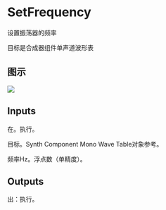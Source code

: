 # SetFrequency

设置振荡器的频率

目标是合成器组件单声道波形表

## 图示

![]($-20221218-21073515.png)

## Inputs

在。执行。

目标。Synth Component Mono Wave Table对象参考。

频率Hz。浮点数（单精度）。  

## Outputs

出：执行。
